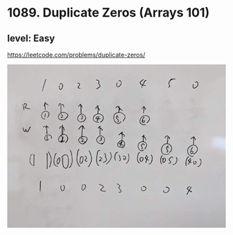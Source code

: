 # 1089. Duplicate Zeros (Arrays 101)
## level: Easy

https://leetcode.com/problems/duplicate-zeros/

![](whiteboard.jpg)

